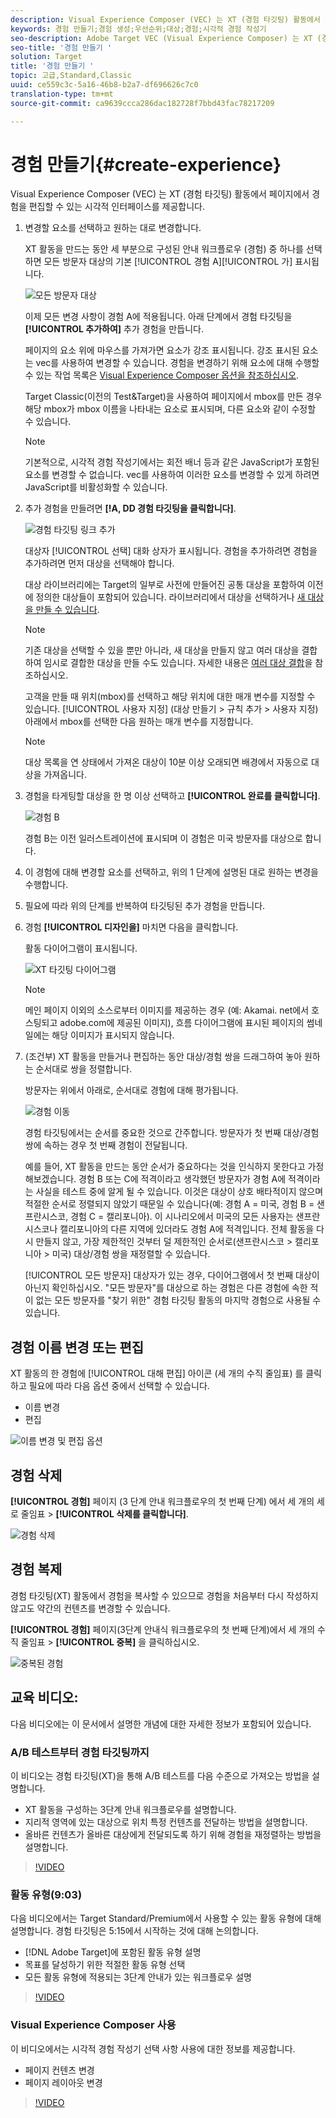 ```yaml
---
description: Visual Experience Composer (VEC) 는 XT (경험 타깃팅) 활동에서 페이지에서 경험을 편집할 수 있는 시각적 인터페이스를 제공합니다.
keywords: 경험 만들기;경험 생성;우선순위;대상;경험;시각적 경험 작성기
seo-description: Adobe Target VEC (Visual Experience Composer) 는 XT (경험 타깃팅) 활동에서 페이지에서 경험을 편집할 수 있는 시각적 인터페이스를 제공합니다.
seo-title: '경험 만들기 '
solution: Target
title: '경험 만들기 '
topic: 고급,Standard,Classic
uuid: ce559c3c-5a16-46b8-b2a7-df696626c7c0
translation-type: tm+mt
source-git-commit: ca9639ccca286dac182728f7bbd43fac78217209

---
```



# 경험 만들기{#create-experience}

Visual Experience Composer (VEC) 는 XT (경험 타깃팅) 활동에서 페이지에서 경험을 편집할 수 있는 시각적 인터페이스를 제공합니다.

1. 변경할 요소를 선택하고 원하는 대로 변경합니다.

   XT 활동을 [](/help/c-activities/t-experience-target/t-xt-create/xt-create.md)만드는 동안 세 부분으로 구성된 안내 워크플로우 (경험) 중 하나를 선택하면 모든 방문자 대상의 기본 [!UICONTROL 경험 A][!UICONTROL 가] 표시됩니다.

   ![모든 방문자 대상](/help/c-activities/t-experience-target/t-xt-create/assets/all-visitors.png)

   이제 모든 변경 사항이 경험 A에 적용됩니다. 아래 단계에서 경험 타깃팅을 **[!UICONTROL 추가하여]** 추가 경험을 만듭니다.

   페이지의 요소 위에 마우스를 가져가면 요소가 강조 표시됩니다. 강조 표시된 요소는 vec를 사용하여 변경할 수 있습니다. 경험을 변경하기 위해 요소에 대해 수행할 수 있는 작업 목록은 [Visual Experience Composer 옵션을 참조하십시오](/help/c-experiences/c-visual-experience-composer/viztarget-options.md).

   Target Classic(이전의 Test&amp;Target)을 사용하여 페이지에서 mbox를 만든 경우 해당 mbox가 mbox 이름을 나타내는 요소로 표시되며, 다른 요소와 같이 수정할 수 있습니다.

   >[!NOTE]
   >
   >기본적으로, 시각적 경험 작성기에서는 회전 배너 등과 같은 JavaScript가 포함된 요소를 변경할 수 없습니다. vec를 사용하여 이러한 요소를 변경할 수 있게 하려면 JavaScript를 비활성화할 수 있습니다.

1. 추가 경험을 만들려면 **[!A, DD 경험 타깃팅을 클릭합니다]**.

   ![경험 타깃팅 링크 추가](/help/c-activities/t-experience-target/t-xt-create/assets/add-experience-targeting.png)

   대상자 [!UICONTROL 선택] 대화 상자가 표시됩니다. 경험을 추가하려면 경험을 추가하려면 먼저 대상을 선택해야 합니다.

   대상 라이브러리에는 Target의 일부로 사전에 만들어진 공통 대상을 포함하여 이전에 정의한 대상들이 포함되어 있습니다. 라이브러리에서 대상을 선택하거나 [새 대상을 만들 수 있습니다](../../../c-target/c-audiences/audiences.md#concept_65BE870D290E412D8BBF557EEA67C271).

   >[!NOTE]
   >
   >기존 대상을 선택할 수 있을 뿐만 아니라, 새 대상을 만들지 않고 여러 대상을 결합하여 임시로 결합한 대상을 만들 수도 있습니다. 자세한 내용은 [여러 대상 결합](../../../c-target/combining-multiple-audiences.md#concept_A7386F1EA4394BD2AB72399C225981E5)을 참조하십시오.

   고객을 만들 때 위치(mbox)를 선택하고 해당 위치에 대한 매개 변수를 지정할 수 있습니다. [!UICONTROL 사용자 지정] (대상 만들기 &gt; 규칙 추가 &gt; 사용자 지정) 아래에서 mbox를 선택한 다음 원하는 매개 변수를 지정합니다.

   >[!NOTE]
   >
   >대상 목록을 연 상태에서 가져온 대상이 10분 이상 오래되면 배경에서 자동으로 대상을 가져옵니다.

1. 경험을 타게팅할 대상을 한 명 이상 선택하고 **[!UICONTROL 완료를 클릭합니다]**.

   ![경험 B](/help/c-activities/t-experience-target/t-xt-create/assets/experience-b.png)

   경험 B는 이전 일러스트레이션에 표시되며 이 경험은 미국 방문자를 대상으로 합니다.

1. 이 경험에 대해 변경할 요소를 선택하고, 위의 1 단계에 설명된 대로 원하는 변경을 수행합니다.

1. 필요에 따라 위의 단계를 반복하여 타깃팅된 추가 경험을 만듭니다.

1. 경험 **[!UICONTROL 디자인을]** 마치면 다음을 클릭합니다.

   활동 다이어그램이 표시됩니다.

   ![XT 타깃팅 다이어그램](/help/c-activities/t-experience-target/t-xt-create/assets/xt_diagram-new.png)

   >[!NOTE]
   >
   >메인 페이지 이외의 소스로부터 이미지를 제공하는 경우 (예: Akamai. net에서 호스팅되고 adobe.com에 제공된 이미지), 흐름 다이어그램에 표시된 페이지의 썸네일에는 해당 이미지가 표시되지 않습니다.

1. (조건부) XT 활동을 만들거나 편집하는 동안 대상/경험 쌍을 드래그하여 놓아 원하는 순서대로 쌍을 정렬합니다.

   방문자는 위에서 아래로, 순서대로 경험에 대해 평가됩니다.

   ![경험 이동](/help/c-activities/t-experience-target/t-xt-create/assets/move_experiences-new.png)

   경험 타깃팅에서는 순서를 중요한 것으로 간주합니다. 방문자가 첫 번째 대상/경험 쌍에 속하는 경우 첫 번째 경험이 전달됩니다.

   예를 들어, XT 활동을 만드는 동안 순서가 중요하다는 것을 인식하지 못한다고 가정해보겠습니다. 경험 B 또는 C에 적격이라고 생각했던 방문자가 경험 A에 적격이라는 사실을 테스트 중에 알게 될 수 있습니다. 이것은 대상이 상호 배타적이지 않으며 적절한 순서로 정렬되지 않았기 때문일 수 있습니다(예: 경험 A = 미국, 경험 B = 샌프란시스코, 경험 C = 캘리포니아). 이 시나리오에서 미국의 모든 사용자는 샌프란시스코나 캘리포니아의 다른 지역에 있더라도 경험 A에 적격입니다. 전체 활동을 다시 만들지 않고, 가장 제한적인 것부터 덜 제한적인 순서로(샌프란시스코 &gt; 캘리포니아 &gt; 미국) 대상/경험 쌍을 재정렬할 수 있습니다.

   [!UICONTROL 모든 방문자] 대상자가 있는 경우, 다이어그램에서 첫 번째 대상이 아닌지 확인하십시오. &quot;모든 방문자&quot;를 대상으로 하는 경험은 다른 경험에 속한 적이 없는 모든 방문자를 &quot;찾기 위한&quot; 경험 타깃팅 활동의 마지막 경험으로 사용될 수 있습니다.

## 경험 이름 변경 또는 편집

XT 활동의 한 경험에 [!UICONTROL 대해 편집] 아이콘 (세 개의 수직 줄임표) 를 클릭하고 필요에 따라 다음 옵션 중에서 선택할 수 있습니다.

* 이름 변경
* 편집

![이름 변경 및 편집 옵션](/help/c-activities/t-experience-target/t-xt-create/assets/experience_edit-new.png)

## 경험 삭제

**[!UICONTROL 경험]** 페이지 (3 단계 안내 워크플로우의 첫 번째 단계) 에서 세 개의 세로 줄임표 &gt; **[!UICONTROL 삭제를 클릭합니다]**.

![경험 삭제](/help/c-activities/t-experience-target/t-xt-create/assets/delete-experience.png)

## 경험 복제

경험 타깃팅(XT) 활동에서 경험을 복사할 수 있으므로 경험을 처음부터 다시 작성하지 않고도 약간의 컨텐츠를 변경할 수 있습니다.

**[!UICONTROL 경험]** 페이지(3단계 안내식 워크플로우의 첫 번째 단계)에서 세 개의 수직 줄임표 &gt; **[!UICONTROL 중복]** 을 클릭하십시오.

![중복된 경험](/help/c-activities/t-experience-target/t-xt-create/assets/duplicate_experience-new.png)

## 교육 비디오:

다음 비디오에는 이 문서에서 설명한 개념에 대한 자세한 정보가 포함되어 있습니다.

### A/B 테스트부터 경험 타깃팅까지

이 비디오는 경험 타깃팅(XT)을 통해 A/B 테스트를 다음 수준으로 가져오는 방법을 설명합니다.

* XT 활동을 구성하는 3단계 안내 워크플로우를 설명합니다.
* 지리적 영역에 있는 대상으로 위치 특정 컨텐츠를 전달하는 방법을 설명합니다.
* 올바른 컨텐츠가 올바른 대상에게 전달되도록 하기 위해 경험을 재정렬하는 방법을 설명합니다.

>[!VIDEO](https://video.tv.adobe.com/v/22418/?captions=kor)

### 활동 유형(9:03)

다음 비디오에서는 Target Standard/Premium에서 사용할 수 있는 활동 유형에 대해 설명합니다. 경험 타깃팅은 5:15에서 시작하는 것에 대해 논의합니다.

* [!DNL Adobe Target]에 포함된 활동 유형 설명
* 목표를 달성하기 위한 적절한 활동 유형 선택
* 모든 활동 유형에 적용되는 3단계 안내가 있는 워크플로우 설명

>[!VIDEO](https://video.tv.adobe.com/v/17386?captions=kor)

### Visual Experience Composer 사용

이 비디오에서는 시각적 경험 작성기 선택 사항 사용에 대한 정보를 제공합니다.

* 페이지 컨텐츠 변경
* 페이지 레이아웃 변경

>[!VIDEO](https://video.tv.adobe.com/v/17399?captions=kor)